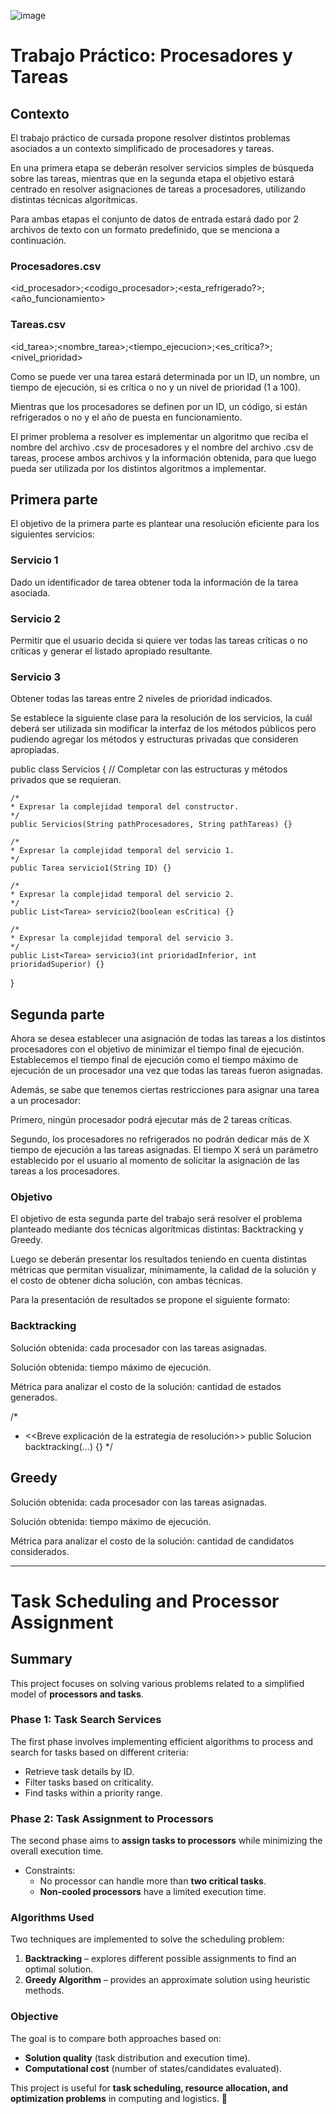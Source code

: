 ![image](https://github.com/user-attachments/assets/a060f0d8-c2e7-4185-9025-02895f5cb89a)

# Trabajo Práctico: Procesadores y Tareas

## Contexto
El trabajo práctico de cursada propone resolver distintos problemas asociados a un contexto
simplificado de procesadores y tareas.

En una primera etapa se deberán resolver servicios simples de búsqueda sobre las tareas, mientras
que en la segunda etapa el objetivo estará centrado en resolver asignaciones de tareas a
procesadores, utilizando distintas técnicas algorítmicas.

Para ambas etapas el conjunto de datos de entrada estará dado por 2 archivos de texto con un
formato predefinido, que se menciona a continuación.

### Procesadores.csv
<id_procesador>;<codigo_procesador>;<esta_refrigerado?>;<año_funcionamiento>

### Tareas.csv
<id_tarea>;<nombre_tarea>;<tiempo_ejecucion>;<es_critica?>;<nivel_prioridad>

Como se puede ver una tarea estará determinada por un ID, un nombre, un tiempo de ejecución, si es
crítica o no y un nivel de prioridad (1 a 100).

Mientras que los procesadores se definen por un ID, un código, si están refrigerados o no y el año de
puesta en funcionamiento.

El primer problema a resolver es implementar un algoritmo que reciba el nombre del archivo .csv de
procesadores y el nombre del archivo .csv de tareas, procese ambos archivos y la información
obtenida, para que luego pueda ser utilizada por los distintos algoritmos a implementar.

## Primera parte
El objetivo de la primera parte es plantear una resolución eficiente para los siguientes servicios:

### Servicio 1
Dado un identificador de tarea obtener toda la información de la tarea asociada.

### Servicio 2
Permitir que el usuario decida si quiere ver todas las tareas críticas o no críticas y generar
el listado apropiado resultante.

### Servicio 3
Obtener todas las tareas entre 2 niveles de prioridad indicados.

Se establece la siguiente clase para la resolución de los servicios, la cuál deberá ser utilizada sin
modificar la interfaz de los métodos públicos pero pudiendo agregar los métodos y estructuras
privadas que consideren apropiadas.


public class Servicios {
    // Completar con las estructuras y métodos privados que se requieran.

    /*
    * Expresar la complejidad temporal del constructor.
    */
    public Servicios(String pathProcesadores, String pathTareas) {}

    /*
    * Expresar la complejidad temporal del servicio 1.
    */
    public Tarea servicio1(String ID) {}

    /*
    * Expresar la complejidad temporal del servicio 2.
    */
    public List<Tarea> servicio2(boolean esCritica) {}

    /*
    * Expresar la complejidad temporal del servicio 3.
    */
    public List<Tarea> servicio3(int prioridadInferior, int prioridadSuperior) {}
}


## Segunda parte
Ahora se desea establecer una asignación de todas las tareas a los distintos procesadores con el objetivo de minimizar el tiempo final de ejecución. Establecemos el tiempo final de ejecución como el tiempo máximo de ejecución de un procesador una vez que todas las tareas fueron asignadas.

Además, se sabe que tenemos ciertas restricciones para asignar una tarea a un procesador:

Primero, ningún procesador podrá ejecutar más de 2 tareas críticas.

Segundo, los procesadores no refrigerados no podrán dedicar más de X tiempo de ejecución a las tareas asignadas. El tiempo X será un parámetro establecido por el usuario al momento de solicitar la asignación de las tareas a los procesadores.

### Objetivo
El objetivo de esta segunda parte del trabajo será resolver el problema planteado mediante dos técnicas algorítmicas distintas: Backtracking y Greedy.

Luego se deberán presentar los resultados teniendo en cuenta distintas métricas que permitan visualizar, mínimamente, la calidad de la solución y el costo de obtener dicha solución, con ambas técnicas.

Para la presentación de resultados se propone el siguiente formato:

### Backtracking
Solución obtenida: cada procesador con las tareas asignadas.

Solución obtenida: tiempo máximo de ejecución.

Métrica para analizar el costo de la solución: cantidad de estados generados.

/*
* <<Breve explicación de la estrategia de resolución>>
public Solucion backtracking(...) {}
*/

## Greedy
Solución obtenida: cada procesador con las tareas asignadas.

Solución obtenida: tiempo máximo de ejecución.

Métrica para analizar el costo de la solución: cantidad de candidatos considerados.

----------------------------

# Task Scheduling and Processor Assignment  

## Summary  
This project focuses on solving various problems related to a simplified model of **processors and tasks**.  

### **Phase 1: Task Search Services**  
The first phase involves implementing efficient algorithms to process and search for tasks based on different criteria:  
- Retrieve task details by ID.  
- Filter tasks based on criticality.  
- Find tasks within a priority range.  

### **Phase 2: Task Assignment to Processors**  
The second phase aims to **assign tasks to processors** while minimizing the overall execution time.  
- Constraints:  
  - No processor can handle more than **two critical tasks**.  
  - **Non-cooled processors** have a limited execution time.  

### **Algorithms Used**  
Two techniques are implemented to solve the scheduling problem:  
1. **Backtracking** – explores different possible assignments to find an optimal solution.  
2. **Greedy Algorithm** – provides an approximate solution using heuristic methods.  

### **Objective**  
The goal is to compare both approaches based on:  
- **Solution quality** (task distribution and execution time).  
- **Computational cost** (number of states/candidates evaluated).  

This project is useful for **task scheduling, resource allocation, and optimization problems** in computing and logistics. 🚀  



